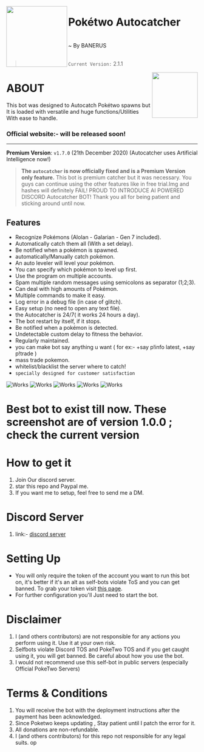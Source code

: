 <!--
  Title: Poketwo Autocatcher hack
  Description: This specific selfbot was designed to automatically catch Pokemon spawned on Discord by PokeCord bot. It also offers other utility functions to automate features like trading, releasing, ID search, etc. Apart from autocatching, the bot extends its features to more advanced version with better control.
  Author: Hope nexus
  Logo: https://i.imgur.com/85PNo2N.png
  Tags: discord-bot, discord, selfbot, poketwo-selfbot, poketwo, python,js, pokemon, poketwo-discord-bot, catch-pokemon, poketwo-hack,
        poketwo discord bot, poketwo discord bot, catch pokemon, poketwo hack, discord-bot, poketwo-bot, autocatcher, premium, auto-trade,
        donations, poketwo-catcher, poketwo-autocatcher, poketwo-selfbot
-->
<meta name="description" content="This specific selfbot was designed to automatically catch Pokemon spawned on Discord by Poketwo bot. It also offers other utility functions to automate features like trading, releasing, ID search, etc. Apart from autocatching, the bot extends its features to more advanced version with better control."/>
<meta name="keywords" content="discord-bot, discord, selfbot, poketwo-selfbot, pokecord, python, pokemon, poketwo-discord-bot, catch-pokemon, poketwo-hack, discord bot, poketwo discord bot, catch pokemon, poketwo hack, discord-bot, poketwo-bot, autocatcher, premium, auto-trade, donations, pokecord-catcher, pokecord-autocatcher , free , poketwo-selfbot"/>
<meta name="author" content="Team-banerus"/>
<meta name="url" content="https://github.com/team-banerus/Poketwo-autocatcher" />
<meta name="og:title" content="Poketwo Autocatcher"/>
<meta name="og:url" content="https://github.com/team-banerus/Poketwo-autocatcher" />
<meta name="og:image" content="https://i.imgur.com/85PNo2N.png" />
<meta name="og:description" content="This specific selfbot was designed to automatically catch Pokemon spawned on Discord by PokeCord bot. It also offers other utility functions to automate features like trading, releasing, ID search, etc. Apart from autocatching, the bot extends its features to more advanced version with better control."/>
<meta name="google-site-verification" content="EEaJ4rxZqFULJehFinFFOpxt75EdXvYh-bE2t3FoADA" />


<img src="https://i.imgur.com/85PNo2N.png" align="left" height="160px"><h1>Pokétwo Autocatcher</h1>
</br>
~ By BANERUS
</br>
</br>
<!--
# comment
-->
> `Current Version:` 2.1.1

<img src="https://poketwo.net/_next/image?url=%2Fassets%2Flogo.png&w=256&q=75" align="right" height="120px"><h1>ABOUT</h1>
This bot was designed to Autocatch Pokétwo spawns but It is loaded with versatile and huge functions/Utilities With ease to handle.
### Official website:- will be released soon!

---

**Premium Version**: `v1.7.0` (21th December 2020) (Autocatcher uses Artificial Intelligence now!)
  > **The `autocatcher` is now officially fixed and is a Premium Version only feature.**
  This bot is premium catcher but it was necessary. You guys can continue using the other features like in free trial.Img and hashes will definitely FAIL! PROUD TO INTRODUCE AI POWERED DISCORD Autocatcher BOT!
Thank you all for being patient and sticking around until now.

## Features
 - Recognize Pokémons (Alolan - Galarian - Gen 7 included).
 - Automatically catch them all (With a set delay).
 - Be notified when a pokémon is spawned.
 - automatically/Manually catch pokémon.
 - An auto leveler will level your pokémon.
 - You can specify which pokémon to level up first.
 - Use the program on multiple accounts.
 - Spam multiple random messages using semicolons as separator (1;2;3).
 - Can deal with high amounts of Pokémon.
 - Multiple commands to make it easy.
 - Log error in a debug file (in case of glitch).
 - Easy setup (no need to open any text file).
- the Autocatcher is 24/7( it works 24 hours a day).
- The bot restart by itself, if it stops.
- Be notified when a pokémon is detected.
- Undetectable
custom delay to fitness the behavior.
- Regularly maintained.
- you can make bot say anything u want ( for ex:- +say p!info latest, +say p!trade )
- mass trade pokemon.
- whitelist/blacklist the server where to catch!
- ```specially designed for customer satisfaction```

![Works](https://media1.giphy.com/media/9cepV83q9ZVW8vAJ2w/giphy.gif)
![Works](https://media0.giphy.com/media/gIG0Aw7vFsU8fKKywD/giphy.gif)
![Works](https://cdn.discordapp.com/attachments/50f4587263242534913/780038260457209856/20201122_171216_edited.jpg)
![Works](https://cdn.discordapp.com/attachments/504587263242534913/780038815850823701/20201122_171514_edited.jpg)
![Works](https://media4.giphy.com/media/fMH1ennRztVJkjtvRr/giphy.gif)
# Best bot to exist till now. These screenshot are of version 1.0.0 ; check the current version 

# How to get it
1. Join Our discord server.
2. star this repo and Paypal me.
3. If you want me to setup, feel free to send me a DM.

# Discord Server
1. link:- [discord server](https:https://discord.gg/n3bFqM3U4p)
# Setting Up

- You will only require the token of the account you want to run this bot on, it's better if it's an alt as self-bots violate ToS and you can get banned. To grab your token visit [this page](https://github.com/TheRacingLion/Discord-SelfBot/wiki/Discord-Token-Tutorial).
- For further configuration you'll Just need to start the bot.
# Disclaimer
1. I (and others contributors) are not responsible for any actions you perform using it. Use it at your own risk.
2. Selfbots violate Discord TOS and PokeTwo TOS and if you get caught using it, you will get banned. Be careful about how you use the bot.
3. I would not recommend use this self-bot in public servers (especially Official PokeTwo Servers)

# Terms & Conditions
1. You will receive the bot with the deployment instructions after the payment has been acknowledged.
2. Since Poketwo keeps updating , Stay patient until I patch the error for it.
3. All donations are non-refundable.
4. I (and others contributors) for this repo not responsible for any legal suits.
op
